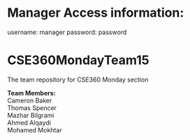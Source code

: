 # Manager Access information:
username: manager
password: password


# CSE360MondayTeam15
The team repository for CSE360 Monday section

**Team Members:**  
Cameron Baker  
Thomas Spencer  
Mazhar Bilgrami  
Ahmed Alqaydi  
Mohamed Mokhtar
